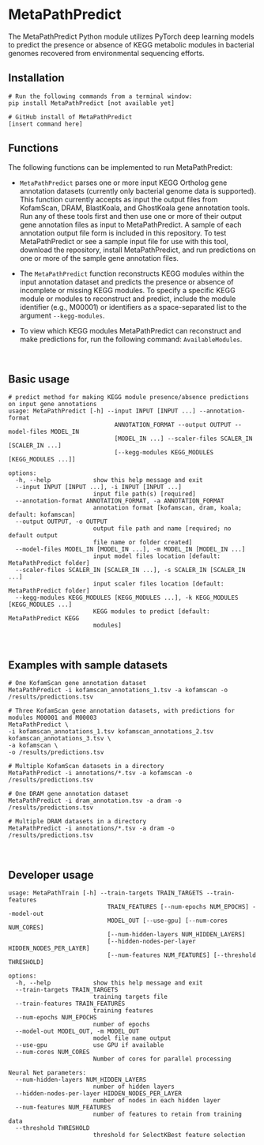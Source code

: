 # MetaPathPredict

The MetaPathPredict Python module utilizes PyTorch deep learning models to predict the presence or absence of KEGG metabolic modules in bacterial genomes recovered from environmental sequencing efforts.

## Installation

```
# Run the following commands from a terminal window:
pip install MetaPathPredict [not available yet]

# GitHub install of MetaPathPredict
[insert command here]
```

## Functions

The following functions can be implemented to run MetaPathPredict:

- `MetaPathPredict` parses one or more input KEGG Ortholog gene annotation datasets (currently only bacterial genome data is supported). This function currently accepts as input the output files from KofamScan, DRAM, BlastKoala, and GhostKoala gene annotation tools. Run any of these tools first and then use one or more of their output gene annotation files as input to MetaPathPredict. A sample of each annotation output file form is included in this repository. To test MetaPathPredict or see a sample input file for use with this tool, download the repository, install MetaPathPredict, and run predictions on one or more of the sample gene annotation files.

- The `MetaPathPredict` function reconstructs KEGG modules within the input annotation dataset and predicts the presence or absence of incomplete or missing KEGG modules. To specify a specific KEGG module or modules to reconstruct and predict, include the module identifier (e.g., M00001) or identifiers as a space-separated list to the argument `--kegg-modules`. 

- To view which KEGG modules MetaPathPredict can reconstruct and make predictions for, run the following command: `AvailableModules`.

<br>

## Basic usage

```
# predict method for making KEGG module presence/absence predictions on input gene annotations
usage: MetaPathPredict [-h] --input INPUT [INPUT ...] --annotation-format
                              ANNOTATION_FORMAT --output OUTPUT --model-files MODEL_IN
                              [MODEL_IN ...] --scaler-files SCALER_IN [SCALER_IN ...]
                              [--kegg-modules KEGG_MODULES [KEGG_MODULES ...]]

options:
  -h, --help            show this help message and exit
  --input INPUT [INPUT ...], -i INPUT [INPUT ...]
                        input file path(s) [required]
  --annotation-format ANNOTATION_FORMAT, -a ANNOTATION_FORMAT
                        annotation format [kofamscan, dram, koala; default: kofamscan]
  --output OUTPUT, -o OUTPUT
                        output file path and name [required; no default output
                        file name or folder created]
  --model-files MODEL_IN [MODEL_IN ...], -m MODEL_IN [MODEL_IN ...]
                        input model files location [default: MetaPathPredict folder]
  --scaler-files SCALER_IN [SCALER_IN ...], -s SCALER_IN [SCALER_IN ...]
                        input scaler files location [default: MetaPathPredict folder]
  --kegg-modules KEGG_MODULES [KEGG_MODULES ...], -k KEGG_MODULES [KEGG_MODULES ...]
                        KEGG modules to predict [default: MetaPathPredict KEGG
                        modules]
```

<br>

## Examples with sample datasets

```
# One KofamScan gene annotation dataset
MetaPathPredict -i kofamscan_annotations_1.tsv -a kofamscan -o /results/predictions.tsv

# Three KofamScan gene annotation datasets, with predictions for modules M00001 and M00003
MetaPathPredict \
-i kofamscan_annotations_1.tsv kofamscan_annotations_2.tsv kofamscan_annotations_3.tsv \
-a kofamscan \
-o /results/predictions.tsv

# Multiple KofamScan datasets in a directory
MetaPathPredict -i annotations/*.tsv -a kofamscan -o /results/predictions.tsv

# One DRAM gene annotation dataset
MetaPathPredict -i dram_annotation.tsv -a dram -o /results/predictions.tsv

# Multiple DRAM datasets in a directory
MetaPathPredict -i annotations/*.tsv -a dram -o /results/predictions.tsv
```

<br>

## Developer usage

```
usage: MetaPathTrain [-h] --train-targets TRAIN_TARGETS --train-features
                            TRAIN_FEATURES [--num-epochs NUM_EPOCHS] --model-out
                            MODEL_OUT [--use-gpu] [--num-cores NUM_CORES]
                            [--num-hidden-layers NUM_HIDDEN_LAYERS]
                            [--hidden-nodes-per-layer HIDDEN_NODES_PER_LAYER]
                            [--num-features NUM_FEATURES] [--threshold THRESHOLD]

options:
  -h, --help            show this help message and exit
  --train-targets TRAIN_TARGETS
                        training targets file
  --train-features TRAIN_FEATURES
                        training features
  --num-epochs NUM_EPOCHS
                        number of epochs
  --model-out MODEL_OUT, -m MODEL_OUT
                        model file name output
  --use-gpu             use GPU if available
  --num-cores NUM_CORES
                        Number of cores for parallel processing

Neural Net parameters:
  --num-hidden-layers NUM_HIDDEN_LAYERS
                        number of hidden layers
  --hidden-nodes-per-layer HIDDEN_NODES_PER_LAYER
                        number of nodes in each hidden layer
  --num-features NUM_FEATURES
                        number of features to retain from training data
  --threshold THRESHOLD
                        threshold for SelectKBest feature selection
```
